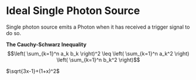 # Ideal Single Photon Source


Single photon source emits a Photon when it has received a trigger signal to do so.

**The Cauchy-Schwarz Inequality**
$$\left( \sum_{k=1}^n a_k b_k \right)^2 \leq \left( \sum_{k=1}^n a_k^2 \right) \left( \sum_{k=1}^n b_k^2 \right)$$

$\sqrt{3x-1}+(1+x)^2$
